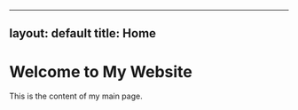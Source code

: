 
---
layout: default
title: Home
---

# Welcome to My Website

This is the content of my main page.
